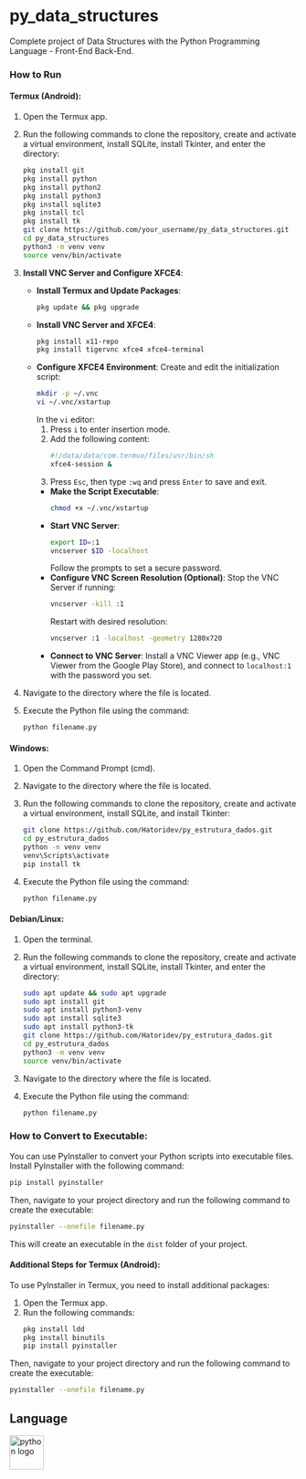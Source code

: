 # py_data_structures

Complete project of Data Structures with the Python Programming Language - Front-End Back-End.

### How to Run

#### Termux (Android):
1. Open the Termux app.
2. Run the following commands to clone the repository, create and activate a virtual environment, install SQLite, install Tkinter, and enter the directory:
   ```bash
   pkg install git
   pkg install python
   pkg install python2
   pkg install python3
   pkg install sqlite3
   pkg install tcl
   pkg install tk
   git clone https://github.com/your_username/py_data_structures.git
   cd py_data_structures
   python3 -m venv venv
   source venv/bin/activate
   ```

3. **Install VNC Server and Configure XFCE4**:
   - **Install Termux and Update Packages**:
     ```bash
     pkg update && pkg upgrade
     ```
   - **Install VNC Server and XFCE4**:
     ```bash
     pkg install x11-repo
     pkg install tigervnc xfce4 xfce4-terminal
     ```
   - **Configure XFCE4 Environment**:
     Create and edit the initialization script:
     ```bash
     mkdir -p ~/.vnc
     vi ~/.vnc/xstartup
     ```
     In the `vi` editor:
     1. Press `i` to enter insertion mode.
     2. Add the following content:
        ```bash
        #!/data/data/com.termux/files/usr/bin/sh
        xfce4-session &
        ```
     3. Press `Esc`, then type `:wq` and press `Enter` to save and exit.
     - **Make the Script Executable**:
       ```bash
       chmod +x ~/.vnc/xstartup
       ```
     - **Start VNC Server**:
       ```bash
       export ID=:1
       vncserver $ID -localhost
       ```
       Follow the prompts to set a secure password.
     - **Configure VNC Screen Resolution (Optional)**:
       Stop the VNC Server if running:
       ```bash
       vncserver -kill :1
       ```
       Restart with desired resolution:
       ```bash
       vncserver :1 -localhost -geometry 1280x720
       ```
     - **Connect to VNC Server**:
       Install a VNC Viewer app (e.g., VNC Viewer from the Google Play Store), and connect to `localhost:1` with the password you set.

4. Navigate to the directory where the file is located.
5. Execute the Python file using the command:
   ```bash
   python filename.py
   ```

#### Windows:
1. Open the Command Prompt (cmd).
2. Navigate to the directory where the file is located.
3. Run the following commands to clone the repository, create and activate a virtual environment, install SQLite, and install Tkinter:
   ```bash
   git clone https://github.com/Hatoridev/py_estrutura_dados.git
   cd py_estrutura_dados
   python -m venv venv
   venv\Scripts\activate
   pip install tk
   ```

4. Execute the Python file using the command:
   ```bash
   python filename.py
   ```

#### Debian/Linux:
1. Open the terminal.
2. Run the following commands to clone the repository, create and activate a virtual environment, install SQLite, install Tkinter, and enter the directory:
   ```bash
   sudo apt update && sudo apt upgrade
   sudo apt install git
   sudo apt install python3-venv
   sudo apt install sqlite3
   sudo apt install python3-tk
   git clone https://github.com/Hatoridev/py_estrutura_dados.git
   cd py_estrutura_dados
   python3 -m venv venv
   source venv/bin/activate
   ```

3. Navigate to the directory where the file is located.
4. Execute the Python file using the command:
   ```bash
   python filename.py
   ```

### How to Convert to Executable:

You can use PyInstaller to convert your Python scripts into executable files. Install PyInstaller with the following command:

```bash
pip install pyinstaller
```

Then, navigate to your project directory and run the following command to create the executable:

```bash
pyinstaller --onefile filename.py
```

This will create an executable in the `dist` folder of your project.

#### Additional Steps for Termux (Android):
To use PyInstaller in Termux, you need to install additional packages:

1. Open the Termux app.
2. Run the following commands:
   ```bash
   pkg install ldd
   pkg install binutils
   pip install pyinstaller
   ```

Then, navigate to your project directory and run the following command to create the executable:

```bash
pyinstaller --onefile filename.py
```

## Language

 <div align="left">
  <img src="https://cdn.jsdelivr.net/gh/devicons/devicon/icons/python/python-original.svg" height="60" alt="python logo"  />
</div>
